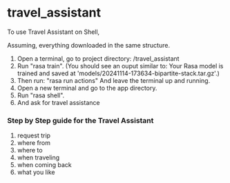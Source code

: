 # travel_assistant
To use Travel Assistant on Shell,

Assuming, everything downloaded in the same structure.

1. Open a terminal, go to project directory: /travel_assistant
2. Run "rasa train".
   (You should see an ouput similar to:
    Your Rasa model is trained and saved at 'models/20241114-173634-bipartite-stack.tar.gz'.)
3. Then run: "rasa run actions" And leave the terminal up and running.
4. Open a new terminal and go to the app directory.
5. Run "rasa shell".
6. And ask for travel assistance


### Step by Step guide for the Travel Assistant
1. request trip
2. where from
3. where to
4. when traveling
5. when coming back 
6. what you like